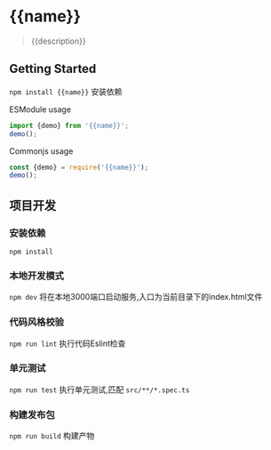 # {{name}}
> {{description}}

## Getting Started

`npm install {{name}}` 安装依赖

ESModule usage
```typescript
import {demo} from '{{name}}';
demo();
```

Commonjs usage
```typescript
const {demo} = require('{{name}}');
demo();
```

## 项目开发

### 安装依赖

`npm install`

### 本地开发模式

`npm dev` 将在本地3000端口启动服务,入口为当前目录下的index.html文件

### 代码风格校验

`npm run lint` 执行代码Eslint检查

### 单元测试

`npm run test` 执行单元测试,匹配 `src/**/*.spec.ts`

### 构建发布包

`npm run build` 构建产物

